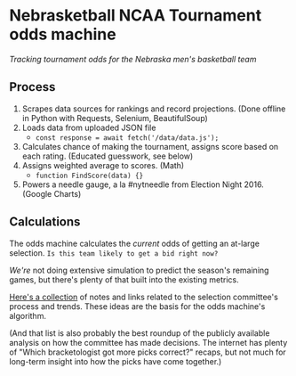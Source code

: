 # Nebrasketball NCAA Tournament odds machine
*Tracking tournament odds for the Nebraska men's basketball team*

## Process
1. Scrapes data sources for rankings and record projections. (Done offline in Python with Requests, Selenium, BeautifulSoup)
2. Loads data from uploaded JSON file 
	- `const response = await fetch('/data/data.js');`
3. Calculates chance of making the tournament, assigns score based on each rating. (Educated guesswork, see below)
4. Assigns weighted average to scores. (Math) 
	- `function FindScore(data) {}`
5. Powers a needle gauge, a la #nytneedle from Election Night 2016. (Google Charts)

## Calculations

The odds machine calculates the *current* odds of getting an at-large selection. `Is this team likely to get a bid right now?` 

*We're* not doing extensive simulation to predict the season's remaining games, but there's plenty of that built into the existing metrics.

[Here's a collection](bracket-notes.md) of notes and links related to the selection committee's process and trends. These ideas are the basis for the odds machine's algorithm. 

(And that list is also probably the best roundup of the publicly available analysis on how the committee has made decisions. The internet has plenty of "Which bracketologist got more picks correct?" recaps, but not much for long-term insight into how the picks have come together.)